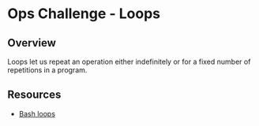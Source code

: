 # Ops Challenge - Loops

## Overview

Loops let us repeat an operation either indefinitely or for a fixed number of repetitions in a program.

## Resources

- [Bash loops](https://ryanstutorials.net/bash-scripting-tutorial/bash-loops.php)

